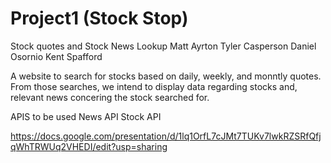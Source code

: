 # Project1 (Stock Stop)
Stock quotes and Stock News Lookup
Matt Ayrton
Tyler Casperson
Daniel Osornio
Kent Spafford

A website to search for stocks based on daily, weekly, and monntly quotes. From those searches, we intend to display data regarding stocks and, relevant news concering the stock searched for.


APIS to be used
News API 
Stock API 

https://docs.google.com/presentation/d/1lq1OrfL7cJMt7TUKv7lwkRZSRfQfjqWhTRWUq2VHEDI/edit?usp=sharing